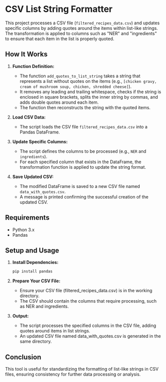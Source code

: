 # CSV List String Formatter

This project processes a CSV file (`filtered_recipes_data.csv`) and updates specific columns by adding quotes around the items within list-like strings. The transformation is applied to columns such as "NER" and "ingredients" to ensure that each item in the list is properly quoted.

## How It Works

1. **Function Definition:**
   - The function `add_quotes_to_list_string` takes a string that represents a list without quotes on the items (e.g., `[chicken gravy, cream of mushroom soup, chicken, shredded cheese]`).
   - It removes any leading and trailing whitespace, checks if the string is enclosed in square brackets, splits the inner string by commas, and adds double quotes around each item.
   - The function then reconstructs the string with the quoted items.

2. **Load CSV Data:**
   - The script loads the CSV file `filtered_recipes_data.csv` into a Pandas DataFrame.

3. **Update Specific Columns:**
   - The script defines the columns to be processed (e.g., `NER` and `ingredients`).
   - For each specified column that exists in the DataFrame, the transformation function is applied to update the string format.

4. **Save Updated CSV:**
   - The modified DataFrame is saved to a new CSV file named `data_with_quotes.csv`.
   - A message is printed confirming the successful creation of the updated CSV.

## Requirements

- Python 3.x
- Pandas

## Setup and Usage

1. **Install Dependencies:**
   ```bash
   pip install pandas

2. **Prepare Your CSV File:**
   - Ensure your CSV file (filtered_recipes_data.csv) is in the working directory.
   - The CSV should contain the columns that require processing, such as NER and ingredients.

3. **Output:**
   - The script processes the specified columns in the CSV file, adding quotes around items in list strings.
   - An updated CSV file named data_with_quotes.csv is generated in the same directory.

## Conclusion

This tool is useful for standardizing the formatting of list-like strings in CSV files, ensuring consistency for further data processing or analysis.